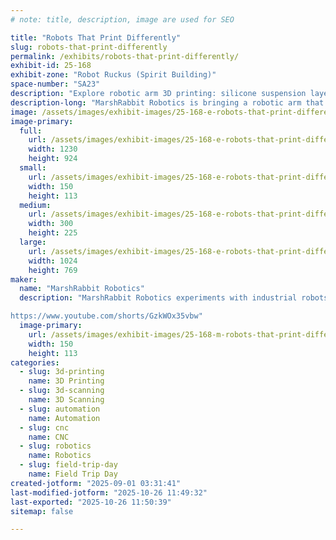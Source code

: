 ```yaml
---
# note: title, description, image are used for SEO

title: "Robots That Print Differently"
slug: robots-that-print-differently
permalink: /exhibits/robots-that-print-differently/
exhibit-id: 25-168
exhibit-zone: "Robot Ruckus (Spirit Building)"
space-number: "SA23"
description: "Explore robotic arm 3D printing: silicone suspension layers, pellet extrusion, and balloon surfaces."
description-long: "MarshRabbit Robotics is bringing a robotic arm that 3D prints in unusual ways. Instead of sticking to a flat build plate, the robot experiments with silicone printed into gel, pellets of PETG for larger parts, and even printing over balloons. The goal is to explore fun new methods of making while showing how industrial robots can be used for creative projects."
image: /assets/images/exhibit-images/25-168-e-robots-that-print-differently-whatsapp-image-2025-09-01-at-02-58-04-0536635d-728-300x225.jpg
image-primary: 
  full:
    url: /assets/images/exhibit-images/25-168-e-robots-that-print-differently-whatsapp-image-2025-09-01-at-02-58-04-0536635d-728-full.jpg
    width: 1230
    height: 924
  small:
    url: /assets/images/exhibit-images/25-168-e-robots-that-print-differently-whatsapp-image-2025-09-01-at-02-58-04-0536635d-728-150x113.jpg
    width: 150
    height: 113
  medium:
    url: /assets/images/exhibit-images/25-168-e-robots-that-print-differently-whatsapp-image-2025-09-01-at-02-58-04-0536635d-728-300x225.jpg
    width: 300
    height: 225
  large:
    url: /assets/images/exhibit-images/25-168-e-robots-that-print-differently-whatsapp-image-2025-09-01-at-02-58-04-0536635d-728-1024x769.jpg
    width: 1024
    height: 769
maker: 
  name: "MarshRabbit Robotics"
  description: "MarshRabbit Robotics experiments with industrial robots for creative fabrication. At Maker Faire Orlando, a KUKA KR6 arm will demonstrate 3D printing in unusual ways, such as extruding silicone into suspension layers or pellet extrusion with PETG. Ongoing work includes printing over balloons guided by 3D scans and depth sensors.

https://www.youtube.com/shorts/GzkWOx35vbw"
  image-primary:
    url: /assets/images/exhibit-images/25-168-m-robots-that-print-differently-whatsapp-image-2025-09-01-at-02-58-04-0536635d-300x225.jpg
    width: 150
    height: 113
categories: 
  - slug: 3d-printing
    name: 3D Printing
  - slug: 3d-scanning
    name: 3D Scanning
  - slug: automation
    name: Automation
  - slug: cnc
    name: CNC
  - slug: robotics
    name: Robotics
  - slug: field-trip-day
    name: Field Trip Day
created-jotform: "2025-09-01 03:31:41"
last-modified-jotform: "2025-10-26 11:49:32"
last-exported: "2025-10-26 11:50:39"
sitemap: false

---
```

